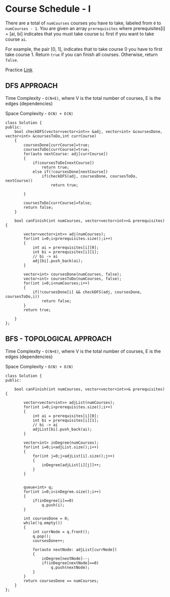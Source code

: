 # Course Schedule - I

There are a total of ```numCourses``` courses you have to take, labeled from ```0``` to ```numCourses - 1```. You are given an array ```prerequisites``` where prerequisites[i] = [ai, bi] indicates that you must take course ```bi``` first if you want to take course ```ai```.

For example, the pair [0, 1], indicates that to take course 0 you have to first take course 1.
Return ```true``` if you can finish all courses. Otherwise, return ```false```.

Practice [Link](https://leetcode.com/problems/course-schedule/description/)

## DFS APPROACH

Time Complexity - ```O(N+E)```, where V is the total number of courses, E is the edges (dependencies)

Space Complexity - ```O(N) + O(N)```

```
class Solution {
public:
    bool checkDFS(vector<vector<int>> &adj, vector<int> &coursesDone, vector<int> &coursesToDo,int currCourse)
    {
        coursesDone[currCourse]=true;
        coursesToDo[currCourse]=true;
        for(auto nextCourse: adj[currCourse])
        {
            if(coursesToDo[nextCourse])
                return true;
            else if(!coursesDone[nextCourse])
                if(checkDFS(adj, coursesDone, coursesToDo, nextCourse))
                    return true;

        }

        coursesToDo[currCourse]=false;
        return false;
    }

    bool canFinish(int numCourses, vector<vector<int>>& prerequisites) {
        
        vector<vector<int>> adj(numCourses);
        for(int i=0;i<prerequisites.size();i++)
        {
            int ai = prerequisites[i][0];
            int bi = prerequisites[i][1];
            // bi -> ai
            adj[bi].push_back(ai);
        }

        vector<int> coursesDone(numCourses, false);
        vector<int> coursesToDo(numCourses, false);
        for(int i=0;i<numCourses;i++)
        {
            if(!coursesDone[i] && checkDFS(adj, coursesDone, coursesToDo,i))
                return false;
        }
        return true;

    }
};
```
## BFS - TOPOLOGICAL APPROACH

Time Complexity - ```O(N+E)```, where V is the total number of courses, E is the edges (dependencies)

Space Complexity - ```O(N) + O(N)```

```
class Solution {
public:

    bool canFinish(int numCourses, vector<vector<int>>& prerequisites) {
        
        vector<vector<int>> adjList(numCourses);
        for(int i=0;i<prerequisites.size();i++)
        {
            int ai = prerequisites[i][0];
            int bi = prerequisites[i][1];
            // bi -> ai
            adjList[bi].push_back(ai);
        }

        vector<int> inDegree(numCourses);
        for(int i=0;i<adjList.size();i++)
        {
            for(int j=0;j<adjList[i].size();j++)
            {
                inDegree[adjList[i][j]]++;
            }
        }


        queue<int> q;
        for(int i=0;i<inDegree.size();i++)
        {
            if(inDegree[i]==0)
                q.push(i);
        }

        int coursesDone = 0;
        while(!q.empty())
        {
            int currNode = q.front();
            q.pop();
            coursesDone++;

            for(auto nextNode: adjList[currNode])
            {
                inDegree[nextNode]--;
                if(inDegree[nextNode]==0)
                    q.push(nextNode);
            }
        }
        return coursesDone == numCourses;
    }
};
```

